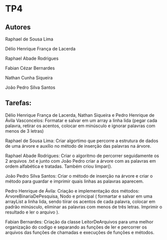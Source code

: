 # TP4

## Autores

Raphael de Sousa Lima

Délio Henrique França de Lacerda

Raphael Abade Rodrigues

Fabian Cézar Bernardes

Nathan Cunha Siqueira

João Pedro Silva Santos

## Tarefas:

Délio Henrique França de Lacerda, Nathan Siqueira e Pedro Henrique de Ávila Vasconcelos: Formatar e salvar em um array a linha lida (pegar cada palavra, retirar os acentos, colocar em minúsculo e ignorar palavras com menos de 3 letras)

Raphael de Sousa Lima: Criar algortimo que percorre a estrutura de dados de uma árvore e auxílio no método de inserção das palavras na árvore.

Raphael Abade Rodrigues: Criar o algoritmo de percorrer seguidamente os 2 arquivos .txt e junto com João Pedro
criar a árvore com as palavras em ordem alfabética e tratadas. Também criou limpar().

João Pedro Silva Santos: Criar o método de inserção na árvore e criar o método para guardar e imprimir quais linhas as palavras aparecem.

Pedro Henrique de Ávila: Criação e implementação dos métodos: ArvoreBinariaDePesquisa, Nodo e principal ( formartar e salvar em uma arrayList a linha lida, sendo tiirar os acentos de cada palavra, colocar em padrão minúsculo, eliminar as palavras com menos de três letras. Imprimir o resultado e ler o arquivo ).

Fabian Bernardes: Criação da classe LeitorDeArquivos para uma melhor organização do codigo e separando as funções de ler e percorrer os arquivos das funções de chamadas e execuções de funções e métodos.
